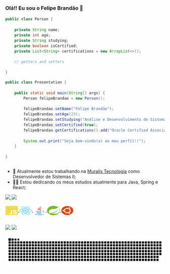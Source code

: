 ### Olá!! Eu sou o Felipe Brandão 👋
```java
public class Person {

    private String name; 
    private int age; 
    private String studying; 
    private boolean isCertified;
    private List<String> certifications = new ArrayList<>();
    
    // getters and setters
   
}
```
```java
public class Presentation {   
    
    public static void main(String[] args) {
        Person felipeBrandao = new Person();
        
        felipeBrandao.setName("Felipe Brandão");
        felipeBrandao.setAge(23);
        felipeBrandao.setStudying("Análise e Desenvolvimento de Sistemas");
        felipeBrandao.setCertified(true);
        felipeBrandao.getCertifications().add("Oracle Certified Associate, Java SE 8 Programmer");
        
        System.out.print("Seja bem-vindo(a) ao meu perfil!!");
    }
    
}

```

  ##

- 👔 Atualmente estou trabalhando na [Muralis Tecnologia](https://muralis.com.br/) como Desenvolvedor de Sistemas II;
- 👨‍💻 Estou dedicando os meus estudos atualmente para Java, Spring e React;

 <div>
  <a href="https://github.com/felpsbs">
  <img height="180em" src="https://github-readme-stats.vercel.app/api?username=felpsbs&show_icons=true&theme=dracula&include_all_commits=true&count_private=true"/>
  <img height="180em" src="https://github-readme-stats.vercel.app/api/top-langs/?username=felpsbs&layout=compact&langs_count=7&theme=dracula"/>
</div>

<div style="display: inline_block"><br>
  <img align="center" alt="Felipe-Js" height="30" width="40" src="https://raw.githubusercontent.com/devicons/devicon/master/icons/javascript/javascript-plain.svg">
  <img align="center" alt="Felipe-React" height="30" width="40" src="https://raw.githubusercontent.com/devicons/devicon/master/icons/react/react-original.svg">
  <img align="center" alt="Felipe-Python" height="30" width="40" src="https://raw.githubusercontent.com/devicons/devicon/master/icons/java/java-original.svg">
  <img align="center" alt="Felipe-Csharp" height="30" width="40" src="https://raw.githubusercontent.com/devicons/devicon/master/icons/spring/spring-original.svg">
  <img align="center" alt="Felipe-Csharp" height="30" width="40" src="https://raw.githubusercontent.com/devicons/devicon/master/icons/ubuntu/ubuntu-plain.svg">
</div>

  ##
  
<div>
  <a href = "mailto:felipe.brandao97@outlook.com"><img src="https://img.shields.io/badge/Microsoft_Outlook-0078D4?style=for-the-badge&logo=microsoft-outlook&logoColor=white" target="_blank"></a>
  <a href="https://www.linkedin.com/in/felipe-brandão-309554189" target="_blank"><img src="https://img.shields.io/badge/-LinkedIn-%230077B5?style=for-the-badge&logo=linkedin&logoColor=white" target="_blank"></a>   
</div>

 ![Snake animation](https://github.com/felpsbs/felpsbs/blob/output/github-contribution-grid-snake.svg)
